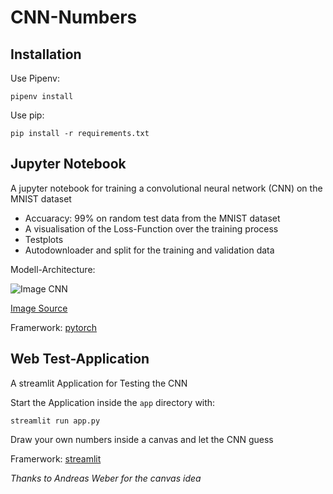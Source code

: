 # CNN-Numbers

## Installation

Use Pipenv:

```pipenv install```

Use pip:

```pip install -r requirements.txt```

## Jupyter Notebook


  A jupyter notebook for training a convolutional neural network (CNN) on the MNIST dataset
 
  * Accuaracy: 99% on random test data from the MNIST dataset 
  * A visualisation of the Loss-Function over the training process
  * Testplots
  * Autodownloader and split for the training and validation data
  
  Modell-Architecture:
  
  ![Image CNN](img/CNN_Architecture.png)
 
  [Image Source](https://ravivaishnav20.medium.com/handwritten-digit-recognition-using-pytorch-get-99-5-accuracy-in-20-k-parameters-bcb0a2bdfa09)
  
  Framerwork: [pytorch](https://pytorch.org)
  
## Web Test-Application


  A streamlit Application for Testing the CNN
  
  Start the Application inside the `app` directory with:
  
  
```streamlit run app.py```  

 
  Draw your own numbers inside a canvas and let the CNN guess
  
  Framerwork: [streamlit](https://streamlit.io)
  
*Thanks to Andreas Weber for the canvas idea*
